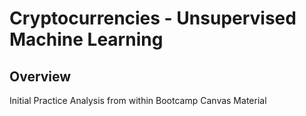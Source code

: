 # Cryptocurrencies - Unsupervised Machine Learning

## Overview

Initial Practice Analysis from within Bootcamp Canvas Material

